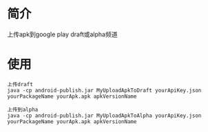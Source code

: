 # 简介

上传apk到google play draft或alpha频道

# 使用

```
上传draft
java -cp android-publish.jar MyUploadApkToDraft yourApiKey.json yourPackageName yourApk.apk apkVersionName
```

```
上传到alpha
java -cp android-publish.jar MyUploadApkToAlpha yourApiKey.json yourPackageName yourApk.apk apkVersionName
```